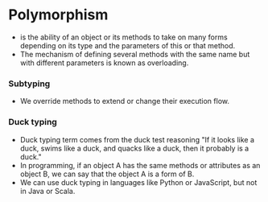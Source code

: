 # Polymorphism
- is the ability of an object or its methods to take on many forms depending on its type and the parameters of this or that method. 
- The mechanism of defining several methods with the same name but with different parameters is known as overloading.

### Subtyping
- We override methods to extend or change their execution flow.

### Duck typing
- Duck typing term comes from the duck test reasoning "If it looks like a duck, swims like a duck, and quacks like a duck, then it probably is a duck."
- In programming, if an object A has the same methods or attributes as an object B, we can say that the object A is a form of B.
- We can use duck typing in languages like Python or JavaScript, but not in Java or Scala.
